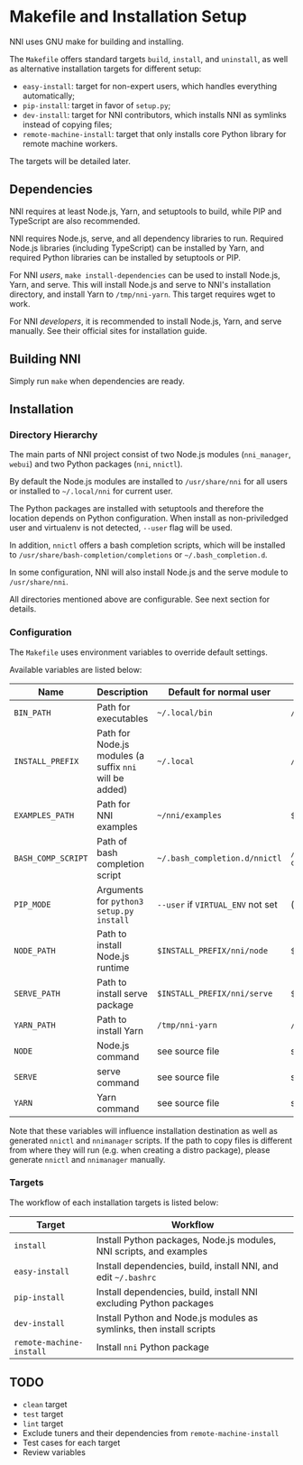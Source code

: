 # Makefile and Installation Setup

NNI uses GNU make for building and installing.

The `Makefile` offers standard targets `build`, `install`, and `uninstall`, as well as alternative installation targets for different setup:

* `easy-install`: target for non-expert users, which handles everything automatically;
* `pip-install`: target in favor of `setup.py`;
* `dev-install`: target for NNI contributors, which installs NNI as symlinks instead of copying files;
* `remote-machine-install`: target that only installs core Python library for remote machine workers.

The targets will be detailed later.

## Dependencies

NNI requires at least Node.js, Yarn, and setuptools to build, while PIP and TypeScript are also recommended.

NNI requires Node.js, serve, and all dependency libraries to run.
Required Node.js libraries (including TypeScript) can be installed by Yarn, and required Python libraries can be installed by setuptools or PIP.

For NNI *users*, `make install-dependencies` can be used to install Node.js, Yarn, and serve.
This will install Node.js and serve to NNI's installation directory, and install Yarn to `/tmp/nni-yarn`.
This target requires wget to work.

For NNI *developers*, it is recommended to install Node.js, Yarn, and serve manually.
See their official sites for installation guide.

## Building NNI

Simply run `make` when dependencies are ready.

## Installation

### Directory Hierarchy

The main parts of NNI project consist of two Node.js modules (`nni_manager`, `webui`) and two Python packages (`nni`, `nnictl`).

By default the Node.js modules are installed to `/usr/share/nni` for all users or installed to `~/.local/nni` for current user.

The Python packages are installed with setuptools and therefore the location depends on Python configuration.
When install as non-priviledged user and virtualenv is not detected, `--user` flag will be used.

In addition, `nnictl` offers a bash completion scripts, which will be installed to `/usr/share/bash-completion/completions` or `~/.bash_completion.d`.

In some configuration, NNI will also install Node.js and the serve module to `/usr/share/nni`.

All directories mentioned above are configurable. See next section for details.

### Configuration

The `Makefile` uses environment variables to override default settings.

Available variables are listed below:

| Name               | Description                                             | Default for normal user           | Default for root                                |
|--------------------|---------------------------------------------------------|-----------------------------------|-------------------------------------------------|
| `BIN_PATH`         | Path for executables                                    | `~/.local/bin`                    | `/usr/bin`                                      |
| `INSTALL_PREFIX`   | Path for Node.js modules (a suffix `nni` will be added) | `~/.local`                        | `/usr/share`                                    |
| `EXAMPLES_PATH`    | Path for NNI examples                                   | `~/nni/examples`                  | `$INSTALL_PREFIX/nni/examples`                  |
| `BASH_COMP_SCRIPT` | Path of bash completion script                          | `~/.bash_completion.d/nnictl`     | `/usr/share/bash-completion/completions/nnictl` |
| `PIP_MODE`         | Arguments for `python3 setup.py install`                | `--user` if `VIRTUAL_ENV` not set | (empty)                                         |
| `NODE_PATH`        | Path to install Node.js runtime                         | `$INSTALL_PREFIX/nni/node`        | `$INSTALL_PREFIX/nni/node`                      |
| `SERVE_PATH`       | Path to install serve package                           | `$INSTALL_PREFIX/nni/serve`       | `$INSTALL_PREFIX/nni/serve`                     |
| `YARN_PATH`        | Path to install Yarn                                    | `/tmp/nni-yarn`                   | `/tmp/nni-yarn`                                 |
| `NODE`             | Node.js command                                         | see source file                   | see source file                                 |
| `SERVE`            | serve command                                           | see source file                   | see source file                                 |
| `YARN`             | Yarn command                                            | see source file                   | see source file                                 |

Note that these variables will influence installation destination as well as generated `nnictl` and `nnimanager` scripts.
If the path to copy files is different from where they will run (e.g. when creating a distro package), please generate `nnictl` and `nnimanager` manually.

### Targets

The workflow of each installation targets is listed below:

| Target                   | Workflow                                                             |
|--------------------------|----------------------------------------------------------------------|
| `install`                | Install Python packages, Node.js modules, NNI scripts, and examples  |
| `easy-install`           | Install dependencies, build, install NNI, and edit `~/.bashrc`       |
| `pip-install`            | Install dependencies, build, install NNI excluding Python packages   |
| `dev-install`            | Install Python and Node.js modules as symlinks, then install scripts |
| `remote-machine-install` | Install `nni` Python package                                         |

## TODO

* `clean` target
* `test` target
* `lint` target
* Exclude tuners and their dependencies from `remote-machine-install`
* Test cases for each target
* Review variables
